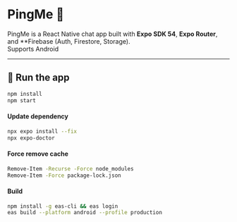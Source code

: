 # PingMe 📱

PingMe is a React Native chat app built with **Expo SDK 54**, **Expo Router**, and **Firebase (Auth, Firestore, Storage).  
Supports Android

---

## 🚀 Run the app

```sh
npm install
npm start
```
#### Update dependency

```sh
npx expo install --fix
npx expo-doctor
```
#### Force remove cache

```sh
Remove-Item -Recurse -Force node_modules
Remove-Item -Force package-lock.json
```

#### Build

```sh
npm install -g eas-cli && eas login
eas build --platform android --profile production
```

